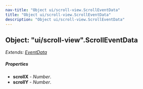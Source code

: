 ```yaml
---
nav-title: "Object ui/scroll-view.ScrollEventData"
title: "Object ui/scroll-view.ScrollEventData"
description: "Object ui/scroll-view.ScrollEventData"
---
```

## Object: "ui/scroll-view".ScrollEventData  
_Extends:_ [_EventData_](../../data/observable/EventData.md)

##### Properties
 - **scrollX** - _Number_.
 - **scrollY** - _Number_.